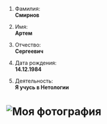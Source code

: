 1. Фамилия:  
**Смирнов**

2. Имя:  
**Артем**

3. Отчество:  
**Сергеевич**

4. Дата рождения:  
**14.12.1984**

5. Деятельность:  
**Я учусь в Нетологии**

# ![Моя фотография](img/321.JPG)

